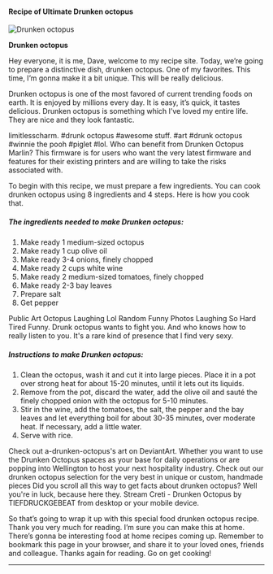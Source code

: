             

#### Recipe of Ultimate Drunken octopus

![Drunken octopus](https://img-global.cpcdn.com/recipes/cb8d7c922d97803e41ee45ac38578d6a/751x532cq70/drunken-octopus-recipe-main-photo.jpg)

**Drunken octopus**

Hey everyone, it is me, Dave, welcome to my recipe site. Today, we’re going to prepare a distinctive dish, drunken octopus. One of my favorites. This time, I’m gonna make it a bit unique. This will be really delicious.

Drunken octopus is one of the most favored of current trending foods on earth. It is enjoyed by millions every day. It is easy, it’s quick, it tastes delicious. Drunken octopus is something which I’ve loved my entire life. They are nice and they look fantastic.

limitlesscharm. #drunk octopus #awesome stuff. #art #drunk octopus #winnie the pooh #piglet #lol. Who can benefit from Drunken Octopus Marlin? This firmware is for users who want the very latest firmware and features for their existing printers and are willing to take the risks associated with.

To begin with this recipe, we must prepare a few ingredients. You can cook drunken octopus using 8 ingredients and 4 steps. Here is how you cook that.

##### The ingredients needed to make Drunken octopus:

1.  Make ready 1 medium-sized octopus
2.  Make ready 1 cup olive oil
3.  Make ready 3-4 onions, finely chopped
4.  Make ready 2 cups white wine
5.  Make ready 2 medium-sized tomatoes, finely chopped
6.  Make ready 2-3 bay leaves
7.  Prepare salt
8.  Get pepper

Public Art Octopus Laughing Lol Random Funny Photos Laughing So Hard Tired Funny. Drunk octopus wants to fight you. And who knows how to really listen to you. It's a rare kind of presence that I find very sexy.

##### Instructions to make Drunken octopus:

1.  Clean the octopus, wash it and cut it into large pieces. Place it in a pot over strong heat for about 15-20 minutes, until it lets out its liquids.
2.  Remove from the pot, discard the water, add the olive oil and sauté the finely chopped onion with the octopus for 5-10 minutes.
3.  Stir in the wine, add the tomatoes, the salt, the pepper and the bay leaves and let everything boil for about 30-35 minutes, over moderate heat. If necessary, add a little water.
4.  Serve with rice.

Check out a-drunken-octopus's art on DeviantArt. Whether you want to use the Drunken Octopus spaces as your base for daily operations or are popping into Wellington to host your next hospitality industry. Check out our drunken octopus selection for the very best in unique or custom, handmade pieces Did you scroll all this way to get facts about drunken octopus? Well you're in luck, because here they. Stream Creti - Drunken Octopus by TIEFDRUCKGEBEAT from desktop or your mobile device.

So that’s going to wrap it up with this special food drunken octopus recipe. Thank you very much for reading. I’m sure you can make this at home. There’s gonna be interesting food at home recipes coming up. Remember to bookmark this page in your browser, and share it to your loved ones, friends and colleague. Thanks again for reading. Go on get cooking!

* * *
